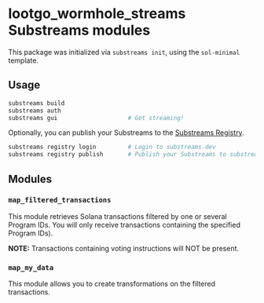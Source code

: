 # lootgo_wormhole_streams Substreams modules

This package was initialized via `substreams init`, using the `sol-minimal` template.

## Usage

```bash
substreams build
substreams auth
substreams gui       			  # Get streaming!
```

Optionally, you can publish your Substreams to the [Substreams Registry](https://substreams.dev).

```bash
substreams registry login         # Login to substreams.dev
substreams registry publish       # Publish your Substreams to substreams.dev
```

## Modules

### `map_filtered_transactions`

This module retrieves Solana transactions filtered by one or several Program IDs.
You will only receive transactions containing the specified Program IDs).

**NOTE:** Transactions containing voting instructions will NOT be present.

### `map_my_data`

This module allows you to create transformations on the filtered transactions.